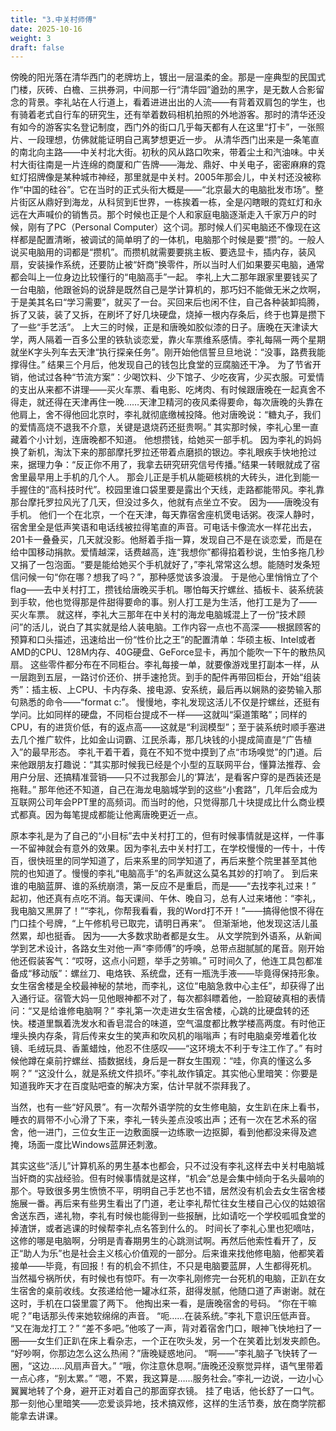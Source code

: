 ```yaml
---
title: "3.中关村师傅"
date: 2025-10-16
weight: 3
draft: false
---
```


傍晚的阳光落在清华西门的老牌坊上，镀出一层温柔的金。那是一座典型的民国式门楼，灰砖、白檐、三拱券洞，中间那一行“清华园”遒劲的黑字，是无数人合影留念的背景。李礼站在人行道上，看着进进出出的人流——有背着双肩包的学生，也有骑着老式自行车的研究生，还有举着数码相机拍照的外地游客。那时的清华还没有如今的游客实名登记制度，西门外的街口几乎每天都有人在这里“打卡”，一张照片、一段理想，仿佛就能证明自己离梦想更近一步。
从清华西门出来是一条笔直的南北向主路——中关村北大街。初秋的风从路口吹来，带着尘土和汽油味。中关村大街往南是一片连绵的商厦和广告牌——海龙、鼎好、中关电子，密密麻麻的霓虹灯招牌像是某种城市神经，那里就是中关村。2005年那会儿，中关村还没被称作“中国的硅谷”。它在当时的正式头衔大概是——“北京最大的电脑批发市场”。整片街区从鼎好到海龙，从科贸到E世界，一栋挨着一栋，全是闪瞎眼的霓虹灯和永远在大声喊价的销售员。那个时候也正是个人和家庭电脑逐渐走入千家万户的时候，刚有了PC（Personal Computer）这个词。那时候人们买电脑还不像现在这样都是配置清晰，被调试的简单明了的一体机，电脑那个时候是要“攒”的。一般人说买电脑用的词都是“攒机”。而攒机就需要要挑主板、要选显卡，插内存，装风扇，安装操作系统，还要防止被“奸商”换零件，所以当时人们如果要买电脑，通常都会叫上一位身边比较懂行的“电脑高手”一起。
李礼上大二那年跟家里要钱买了一台电脑，他跟爸妈的说辞是既然自己是学计算机的，那巧妇不能做无米之炊啊，于是美其名曰“学习需要”，就买了一台。买回来后也闲不住，自己各种装卸捣腾，拆了又装，装了又拆，在刷坏了好几块硬盘，烧掉一根内存条后，终于也算是攒下了一些“手艺活”。
上大三的时候，正是和唐晚如胶似漆的日子。唐晚在天津读大学，两人隔着一百多公里的铁轨谈恋爱，靠火车票维系感情。李礼每隔一两个星期就坐K字头列车去天津“执行探亲任务”。刚开始他信誓旦旦地说：“没事，路费我能撑得住。” 结果三个月后，他发现自己的钱包比食堂的豆腐脑还干净。
为了节省开销，他试过各种“节流方案”：少喝饮料、少下馆子、少吃夜宵，少买衣服。可爱情的支出从来都不讲理——买火车票、看电影、吃烤肉、有时候跟唐晚在一起真舍不得走，就还得在天津再住一晚……天津卫精河的夜风柔得要命，每次唐晚的头靠在他肩上，舍不得他回北京时，李礼就彻底缴械投降。他对唐晚说：“糖丸子，我们的爱情高烧不退我不介意，关键是退烧药还挺贵啊。” 
其实那时候，李礼心里一直藏着个小计划，连唐晚都不知道。
他想攒钱，给她买一部手机。
因为李礼的妈妈换了新机，淘汰下来的那部摩托罗拉还带着点磨损的银边。李礼眼疾手快地抢过来，据理力争：“反正你不用了，我拿去研究研究信号传播。”结果一转眼就成了宿舍里最早用上手机的几个人。
那会儿正是手机从能砸核桃的大砖头，进化到能一手握住的“高科技时代”。校园里谁口袋里要是露出个天线，走路都能带风。李礼靠那台摩托罗拉风光了几天，但没过多久，他就有点坐立不安。
因为——唐晚没有手机。
他们一个在北京，一个在天津，每天靠宿舍座机煲电话粥。夜深人静时，宿舍里全是低声笑语和电话线被拉得笔直的声音。可电话卡像流水一样花出去，201卡一叠叠买，几天就没影。他掰着手指一算，发现自己不是在谈恋爱，而是在给中国移动捐款。爱情越深，话费越高，连“我想你”都得掐着秒说，生怕多拖几秒又捐了一包泡面。“要是能给她买个手机就好了，”李礼常常这么想。能随时发条短信问候一句“你在哪？想我了吗？”，那种感觉该多浪漫。
于是他心里悄悄立了个flag——去中关村打工，攒钱给唐晚买手机。哪怕每天拧螺丝、插板卡、装系统装到手软，他也觉得那是件甜得要命的事。别人打工是为生活，他打工是为了—— 买火车票。
就这样，李礼大三那年在中关村的海龙电脑城混上了一份“技术顾问”的活儿，说白了其实就是给人装电脑。工作内容一点也不高深——根据顾客的预算和口头描述，迅速给出一份“性价比之王”的配置清单：华硕主板、Intel或者AMD的CPU、128M内存、40G硬盘、GeForce显卡，再加个能吹一下午的散热风扇。
这些零件都分布在不同柜台。李礼每接一单，就要像游戏里打副本一样，从一层跑到五层，一路讨价还价、拼手速抢货。到手的配件再带回柜台，开始“组装秀”：插主板、上CPU、卡内存条、接电源、安系统，最后再以娴熟的姿势输入那句熟悉的命令——“format c:”。
慢慢地，李礼发现这活儿不仅是拧螺丝，还挺有学问。比如同样的硬盘，不同柜台提成不一样——这就叫“渠道策略”；同样的CPU，有的进货价低，有的返点高——这就是“利润模型”；至于装系统时顺手塞进去几个推广软件，比如金山词霸、江民杀毒，那几块钱的小提成简直是“广告植入”的最早形态。
李礼干着干着，竟在不知不觉中摸到了点“市场嗅觉”的门道。后来他跟朋友打趣说：“其实那时候我已经是个小型的互联网平台，懂算法推荐、会用户分层、还搞精准营销——只不过我那会儿的‘算法’，是看客户穿的是西装还是拖鞋。”
那年他还不知道，自己在海龙电脑城学到的这些“小套路”，几年后会成为互联网公司年会PPT里的高频词。而当时的他，只觉得那几十块提成比什么商业模式都真。因为每笔提成都能让他离唐晚更近一点。

原本李礼是为了自己的“小目标”去中关村打工的，但有时候事情就是这样，一件事一不留神就会有意外的效果。因为李礼去中关村打工，在学校慢慢的一传十，十传百，很快班里的同学知道了，后来系里的同学知道了，再后来整个院里甚至其他 院的也知道了。慢慢的李礼“电脑高手”的名声就这么莫名其妙的打响了。
到后来谁的电脑蓝屏、谁的系统崩溃，第一反应不是重启，而是——“去找李礼过来！”
起初，他还真有点吃不消。每天课间、午休、晚自习，总有人过来堵他：“李礼，我电脑又黑屏了！”“李礼，你帮我看看，我的Word打不开！”——搞得他恨不得在门口挂个号牌，“上午修机号已取完，请明日再来”。
但渐渐地，他发现这活儿虽然累，却也挺香。
因为——大多数求助者都是女生。
从文学院到外语系，从新闻学到艺术设计，各路女生对他一声“李师傅”的呼唤，总带点甜腻腻的尾音。刚开始他还假装客气：“哎呀，这点小问题，举手之劳嘛。” 可时间久了，他连工具包都准备成“移动版”：螺丝刀、电烙铁、系统盘，还有一瓶洗手液——毕竟得保持形象。
女生宿舍楼是全校最神秘的禁地，而李礼，这位“电脑急救中心主任”，却获得了出入通行证。宿管大妈一见他眼神都不对了，每次都斜瞟着他，一脸窥破真相的表情问：“又是给谁修电脑啊？”
李礼第一次走进女生宿舍楼，心跳的比硬盘转的还快。楼道里飘着洗发水和香皂混合的味道，空气温度都比教学楼高两度。有时他正埋头换内存条，背后传来女生的笑声和吹风机的嗡嗡声；有时电脑桌旁堆着化妆镜、毛绒玩具、香薰蜡烛，他忍不住感叹——“这环境太不利于专注工作了。”
有时候他蹲在桌前拧螺丝、插数据线，身后是一群女生围观：“哇，你真的懂这么多啊？”
“这没什么，就是系统文件损坏。”李礼故作镇定。其实他心里暗笑：你要是知道我昨天才在百度贴吧查的解决方案，估计早就不崇拜我了。

当然，也有一些“好风景”。有一次帮外语学院的女生修电脑，女生趴在床上看书，睡衣的肩带不小心滑了下来，李礼一转头差点没咳出声；还有一次在艺术系的宿舍，他一进门，三位女生正一边敷面膜一边练歌一边抠脚，看到他都没来得及遮掩，场面一度比Windows蓝屏还刺激。

其实这些“活儿”计算机系的男生基本也都会，只不过没有李礼这样去中关村电脑城当奸商的实战经验。但有时候事情就是这样，“机会”总是会集中倾向于名头最响的那个。导致很多男生愤愤不平，明明自己手艺也不错，居然没有机会去女生宿舍楼施展一番。再后来有些男生看出了门道，老让李礼帮忙往女生楼自己心仪的姑娘宿舍送东西，递礼物，李礼有时候也能得到一些报酬，比如请吃一个学校呱呱食堂的掉渣饼，或者逃课的时候帮李礼点名答到什么的。
时间长了李礼心里也犯嘀咕，这修的哪是电脑啊，分明是青春期男生的心跳测试啊。再然后他索性看开了，反正“助人为乐”也是社会主义核心价值观的一部分。后来谁来找他修电脑，他都笑着接单——毕竟，有回报！有的机会不抓住，不只是电脑要蓝屏，人生都得死机。
当然福兮祸所伏，有时候也有惊吓。有一次李礼刚修完一台死机的电脑，正趴在女生宿舍的桌前收线。女孩递给他一罐冰红茶，甜得发腻，他随口道了声谢谢。就在这时，手机在口袋里震了两下。
他掏出来一看，是唐晚宿舍的号码。
“你在干嘛呢？”电话那头传来她软绵绵的声音。
“呃……在装系统。”李礼下意识压低声音。
“又在海龙打工？”
“差不多吧。”他咳了一声，背对着宿舍门口，眼神飞快地扫了一圈——女生们正趴在床上看杂志，一个正在吹头发，另一个在笑着比划发夹颜色。
“好吵啊，你那边怎么这么热闹？”唐晚疑惑地问。
“啊——”李礼脑子飞快转了一圈，“这边……风扇声音大。”
“哦，你注意休息啊。”唐晚还没察觉异样，语气里带着一点心疼，“别太累。”
“嗯，不累，我这算是……服务社会。”李礼一边说，一边小心翼翼地转了个身，避开正对着自己的那面穿衣镜。
挂了电话，他长舒了一口气。那一刻他心里暗笑——恋爱谈异地，技术搞双修，这样的生活节奏，放在商学院都能拿去讲课。